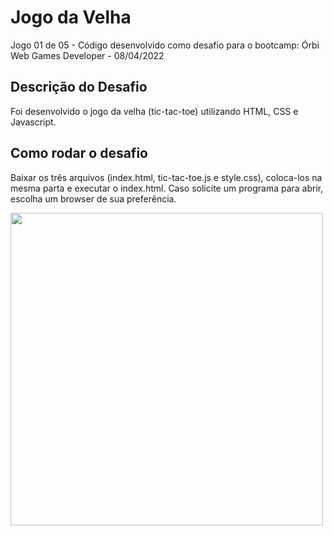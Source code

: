 # Jogo da Velha
Jogo 01 de 05 - Código desenvolvido como desafio para o bootcamp: Órbi Web Games Developer - 08/04/2022

## Descrição do Desafio
Foi desenvolvido o jogo da velha (tic-tac-toe) utilizando HTML, CSS e Javascript.

## Como rodar o desafio
Baixar os três arquivos (index.html, tic-tac-toe.js e style.css), coloca-los na mesma parta e executar o index.html. Caso solicite um programa para abrir, escolha um browser de sua preferência.

<p>
   <img align="center" src="https://github.com/Yenjix/Portifolio/blob/main/Game_tic-tac-toe_(jogo-da-velha)/tic-tac-toe.js" width="500" height="500"/>
</p>
